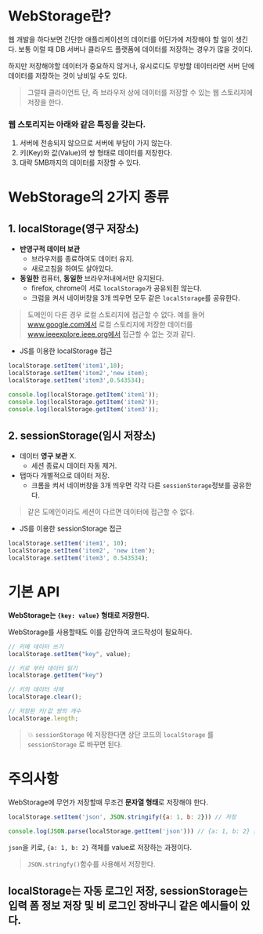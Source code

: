 # WebStorage란?
웹 개발을 하다보면 간단한 애플리케이션의 데이터를 어딘가에 저장해야 할 일이 생긴다. 보통 이럴 때 DB 서버나 클라우드 플랫폼에 데이터를 저장하는 경우가 많을 것이다.  

하지만 저장해야할 데이터가 중요하지 않거나, 유시로디도 무방할 데이터라면 서버 단에 데이터를 저장하는 것이 낭비일 수도 있다.  

> 그럴때 클라이언트 단, 즉 브라우저 상에 데이터를 저장할 수 있는 웹 스토리지에 저장을 한다.  

### 웹 스토리지는 아래와 같은 특징을 갖는다.
1. 서버에 전송되지 않으므로 서버에 부담이 가지 않는다.  
2. 키(Key)와 값(Value)의 쌍 형태로 데이터를 저장한다.  
3. 대략 5MB까지의 데이터를 저장할 수 있다.  

# WebStorage의 2가지 종류
## 1. localStorage(영구 저장소)
- **반영구적 데이터 보관**  
    - 브라우저를 종료하여도 데이터 유지.  
    - 새로고침을 하여도 살아있다.  
- **동일한** 컴퓨터, **동일한** 브라우저내에서만 유지된다.  
    - firefox, chrome이 서로 `localStorage`가 공유되죈 않는다.  
    - 크럼을 켜서 네이버창을 3개 띄우면 모두 같은 `localStorage`를 공유한다.  

> 도메인이 다른 경우 로컬 스토리지에 접근할 수 없다. 예를 들어 www.google.com에서 로컬 스토리지에 저장한 데이터를 www.ieeexplore.ieee.org에서 접근할 수 없는 것과 같다.

* JS를 이용한 localStorage 접근
```javascript
localStorage.setItem('item1',10);
localStorage.setItem('item2','new item);
localStorage.setItem('item3',0.543534);

console.log(localStorage.getItem('item1'));
console.log(localStorage.getItem('item2'));
console.log(localStorage.getItem('item3'));
```

## 2. sessionStorage(임시 저장소)
- 데이터 **영구 보관** X.  
    - 세션 종료시 데이터 자동 제거.  
- 탭마다 개별적으로 데이터 저장.  
    - 크롬을 켜서 네이버창을 3개 띄우면 각각 다른 `sessionStorage`정보를 공유한다.  

> 같은 도메인이라도 세션이 다르면 데이터에 접근할 수 없다.  

* JS를 이용한 sessionStorage 접근
```javascript
localStorage.setItem('item1', 10);
localStorage.setItem('item2', 'new item');
localStorage.setItem('item3', 0.543534);
```

# 기본 API
**WebStorage는 `{key: value}` 형태로 저장한다.**  

WebStorage를 사용할때도 이를 감안하여 코드작성이 필요하다.  

```javascript
// 키에 데이터 쓰기
localStorage.setItem("key", value);

// 키로 부터 데이터 읽기
localStorage.getItem("key")

// 키의 데이터 삭제
localStorage.clear();

// 저장된 키/값 쌍의 개수
localStorage.length;
```

> 💥 `sessionStorage` 에 저장한다면 상단 코드의 `localStorage` 를 `sessionStorage` 로 바꾸면 된다.

# 주의사항
WebStorage에 무언가 저장할때 무조건 **문자열 형태**로 저장해야 한다.  

```javascript
localStorage.setItem('json', JSON.stringify({a: 1, b: 2})) // 저장

console.log(JSON.parse(localStorage.getItem('json'))) // {a: 1, b: 2} 출력
```

`json`을 키로, `{a: 1, b: 2}` 객체를 value로 저장하는 과정이다.  

> `JSON.stringfy()`함수를 사용해서 저장한다.

## localStorage는 자동 로그인 저장, sessionStorage는 입력 폼 정보 저장 및 비 로그인 장바구니 같은 예시들이 있다.